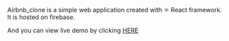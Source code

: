 Airbnb_clone is a simple web application created with ⚛ React framework. 
It is hosted on firebase.

And you can view live demo by clicking <a href="https://airbnb-cloness.web.app/">HERE</a>
